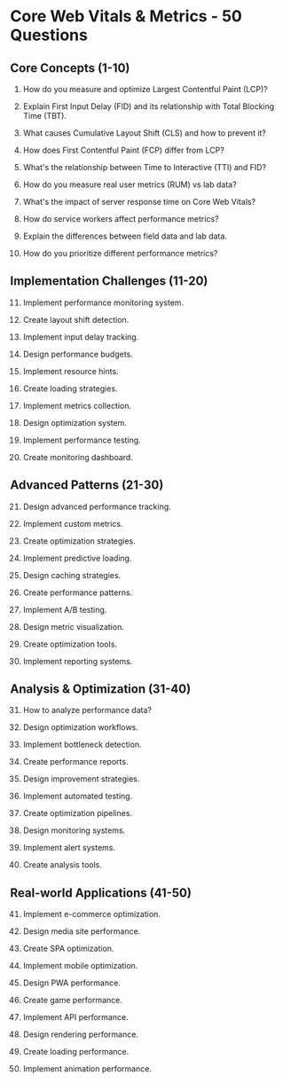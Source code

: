 # Core Web Vitals & Metrics - 50 Questions

## Core Concepts (1-10)

1. How do you measure and optimize Largest Contentful Paint (LCP)?

2. Explain First Input Delay (FID) and its relationship with Total Blocking Time (TBT).

3. What causes Cumulative Layout Shift (CLS) and how to prevent it?

4. How does First Contentful Paint (FCP) differ from LCP?

5. What's the relationship between Time to Interactive (TTI) and FID?

6. How do you measure real user metrics (RUM) vs lab data?

7. What's the impact of server response time on Core Web Vitals?

8. How do service workers affect performance metrics?

9. Explain the differences between field data and lab data.

10. How do you prioritize different performance metrics?

## Implementation Challenges (11-20)

11. Implement performance monitoring system.

12. Create layout shift detection.

13. Implement input delay tracking.

14. Design performance budgets.

15. Implement resource hints.

16. Create loading strategies.

17. Implement metrics collection.

18. Design optimization system.

19. Implement performance testing.

20. Create monitoring dashboard.

## Advanced Patterns (21-30)

21. Design advanced performance tracking.

22. Implement custom metrics.

23. Create optimization strategies.

24. Implement predictive loading.

25. Design caching strategies.

26. Create performance patterns.

27. Implement A/B testing.

28. Design metric visualization.

29. Create optimization tools.

30. Implement reporting systems.

## Analysis & Optimization (31-40)

31. How to analyze performance data?

32. Design optimization workflows.

33. Implement bottleneck detection.

34. Create performance reports.

35. Design improvement strategies.

36. Implement automated testing.

37. Create optimization pipelines.

38. Design monitoring systems.

39. Implement alert systems.

40. Create analysis tools.

## Real-world Applications (41-50)

41. Implement e-commerce optimization.

42. Design media site performance.

43. Create SPA optimization.

44. Implement mobile optimization.

45. Design PWA performance.

46. Create game performance.

47. Implement API performance.

48. Design rendering performance.

49. Create loading performance.

50. Implement animation performance.